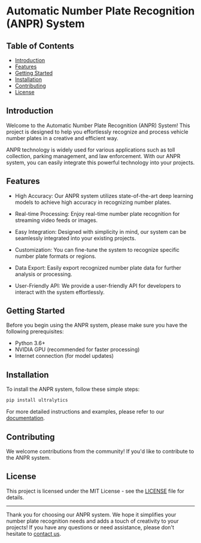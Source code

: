 # Automatic Number Plate Recognition (ANPR) System

## Table of Contents
- [Introduction](#introduction)
- [Features](#features)
- [Getting Started](#getting-started)
- [Installation](#installation)
- [Contributing](#contributing)
- [License](#license)

## Introduction

Welcome to the Automatic Number Plate Recognition (ANPR) System! This project is designed to help you effortlessly recognize and process vehicle number plates in a creative and efficient way.

ANPR technology is widely used for various applications such as toll collection, parking management, and law enforcement. With our ANPR system, you can easily integrate this powerful technology into your projects.

## Features

- High Accuracy: Our ANPR system utilizes state-of-the-art deep learning models to achieve high accuracy in recognizing number plates.

- Real-time Processing: Enjoy real-time number plate recognition for streaming video feeds or images.

- Easy Integration: Designed with simplicity in mind, our system can be seamlessly integrated into your existing projects.

- Customization: You can fine-tune the system to recognize specific number plate formats or regions.

- Data Export: Easily export recognized number plate data for further analysis or processing.

- User-Friendly API: We provide a user-friendly API for developers to interact with the system effortlessly.

## Getting Started

Before you begin using the ANPR system, please make sure you have the following prerequisites:

- Python 3.6+
- NVIDIA GPU (recommended for faster processing)
- Internet connection (for model updates)

## Installation

To install the ANPR system, follow these simple steps:

```bash
pip install ultralytics
```


For more detailed instructions and examples, please refer to our [documentation](https://github.com/ultralytics/ultralytics).

## Contributing

We welcome contributions from the community! If you'd like to contribute to the ANPR system.

## License

This project is licensed under the MIT License - see the [LICENSE](https://github.com/ultralytics/ultralytics/blob/main/LICENSE) file for details.

---

Thank you for choosing our ANPR system. We hope it simplifies your number plate recognition needs and adds a touch of creativity to your projects! If you have any questions or need assistance, please don't hesitate to [contact us](mailto:yashrajzope143@gmail.com).
